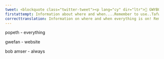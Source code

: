 ```yaml
---
tweet: <blockquote class="twitter-tweet"><p lang="cy" dir="ltr">🌟 GWYBODAETH 🌟<br> <br>ℹ️ Gwybodaeth am ble a phryd mae popeth ymlaen! <br> <br>🗺️ Cofiwch ddefnyddio gwefan Tafwyl fel map dydd Sadwrn i’ch tywys i wahanol ardaloedd o’r ŵyl. Bydd y wefan yn eich cyfeirio at y platfform priodol bob amser. <a href="https://t.co/ftgVFEjMrQ">https://t.co/ftgVFEjMrQ</a></p>&mdash; Tafwyl (@Tafwyl) <a href="https://twitter.com/Tafwyl/status/1273700510810419203?ref_src=twsrc%5Etfw">June 18, 2020</a></blockquote> <script async src="https://platform.twitter.com/widgets.js" charset="utf-8"></script>
firstattempt: Information about where and when....Remember to use..Tafwyl map on Saturday...in your.....platform.....every time.
correcttranslation: Information on where and when everything is on! Remember to use the Tafwyl website as a map on Saturday to guide you to different areas of the festival. The website will always direct you to the appropriate platform.
---
```


popeth - everything

gwefan - website

bob amser - always





